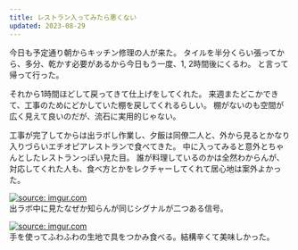 ```yaml
---
title: レストラン入ってみたら悪くない
updated: 2023-08-29
---
```


今日も予定通り朝からキッチン修理の人が来た。
タイルを半分くらい張ってから、多分、乾かす必要があるから今日もう一度、1, 2時間後にくるわ。
と言って帰って行った。

それから1時間ほどして戻ってきて仕上げをしてくれた。
来週またどこかできて、工事のためにどかしていた棚を戻してくれるらしい。
棚がないのも空間が広く見えて良いのだが、流石に実用的じゃない。

工事が完了してからは出ラボし作業し、夕飯は同僚二人と、外から見るとかなり入りづらいエチオピアレストランで食べてきた。
中に入ってみると意外とちゃんとしたレストランっぽい見た目。
誰が料理しているのかは全然わからんが、対応してくれた人も、食べ方とかをレクチャーしてくれて居心地は案外よかった。

<a href="https://imgur.com/uubUxNX"><img src="https://i.imgur.com/uubUxNX.jpg" title="source: imgur.com" /></a>  
出ラボ中に見たなぜか知らんが同じシグナルが二つある信号。

<a href="https://imgur.com/puv6pqN"><img src="https://i.imgur.com/puv6pqN.jpg" title="source: imgur.com" /></a>  
手を使ってふわふわの生地で具をつかみ食べる。結構辛くて美味しかった。
